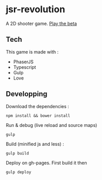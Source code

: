 jsr-revolution
==============

A 2D shooter game.
[Play the beta](http://geowarin.github.io/jsr-revolution)

## Tech

This game is made with :

* PhaserJS
* Typescript
* Gulp
* Love

## Developping

Download the dependencies :

    npm install && bower install
  
Run & debug (live reload and source maps)  

    gulp
  
Build (minified js and less) :

    gulp build

Deploy on gh-pages. First build it then

    gulp deploy
